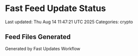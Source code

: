 # Fast Feed Update Status
Last updated: Thu Aug 14 11:47:21 UTC 2025
Categories: crypto

## Feed Files Generated

Generated by Fast Updates Workflow
